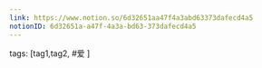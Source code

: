 ```yaml
---
link: https://www.notion.so/6d32651aa47f4a3abd63373dafecd4a5
notionID: 6d32651a-a47f-4a3a-bd63-373dafecd4a5
---
```

tags: [tag1,tag2, #爱 ]